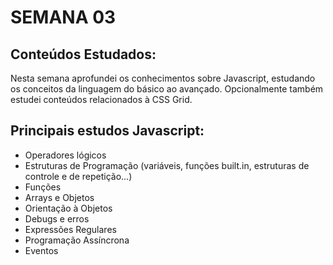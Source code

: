# SEMANA 03

## Conteúdos Estudados:

Nesta semana aprofundei os conhecimentos sobre Javascript, estudando os conceitos da linguagem do básico ao avançado. Opcionalmente também estudei conteúdos relacionados à CSS Grid.

## Principais estudos Javascript:

- Operadores lógicos
- Estruturas de Programação (variáveis, funções built.in, estruturas de controle e de repetição...)
- Funções
- Arrays e Objetos
- Orientação à Objetos
- Debugs e erros
- Expressões Regulares
- Programação Assíncrona
- Eventos